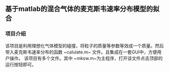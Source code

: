 ## 基于matlab的混合气体的麦克斯韦速率分布模型的拟合
### 项目介绍
该项目是利用理想化气体模型的碰撞，将粒子的质量等参数等效成一个质量。然后带入麦克斯韦速率分布的函数 ~calulate.m~ 文件。且集成在一套GUI中，方便用户操作。
该项目有多个文件。其中 ~mksw.m~为主程序，打开该文件点击顶部的运行按钮即可。
